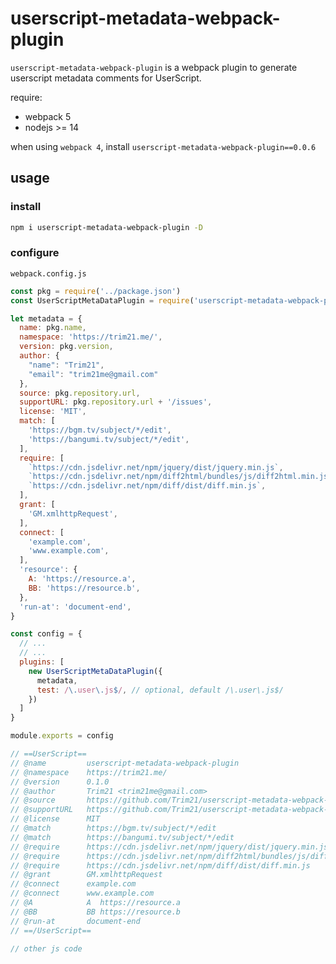 # userscript-metadata-webpack-plugin

`userscript-metadata-webpack-plugin` is a webpack plugin to
generate userscript metadata comments for UserScript.

require:
- webpack 5
- nodejs >= 14

when using `webpack 4`, install `userscript-metadata-webpack-plugin==0.0.6`

## usage

### install

```bash
npm i userscript-metadata-webpack-plugin -D
```

### configure

`webpack.config.js`

```javascript
const pkg = require('../package.json')
const UserScriptMetaDataPlugin = require('userscript-metadata-webpack-plugin')

let metadata = {
  name: pkg.name,
  namespace: 'https://trim21.me/',
  version: pkg.version,
  author: {
    "name": "Trim21",
    "email": "trim21me@gmail.com"
  },
  source: pkg.repository.url,
  supportURL: pkg.repository.url + '/issues',
  license: 'MIT',
  match: [
    'https://bgm.tv/subject/*/edit',
    'https://bangumi.tv/subject/*/edit',
  ],
  require: [
    `https://cdn.jsdelivr.net/npm/jquery/dist/jquery.min.js`,
    `https://cdn.jsdelivr.net/npm/diff2html/bundles/js/diff2html.min.js`,
    `https://cdn.jsdelivr.net/npm/diff/dist/diff.min.js`,
  ],
  grant: [
    'GM.xmlhttpRequest',
  ],
  connect: [
    'example.com',
    'www.example.com',
  ],
  'resource': {
    A: 'https://resource.a',
    BB: 'https://resource.b',
  },
  'run-at': 'document-end',
}

const config = {
  // ...
  // ...
  plugins: [
    new UserScriptMetaDataPlugin({
      metadata,
      test: /\.user\.js$/, // optional, default /\.user\.js$/
    })
  ]
}

module.exports = config

```

```javascript
// ==UserScript==
// @name         userscript-metadata-webpack-plugin
// @namespace    https://trim21.me/
// @version      0.1.0
// @author       Trim21 <trim21me@gmail.com>
// @source       https://github.com/Trim21/userscript-metadata-webpack-plugin
// @supportURL   https://github.com/Trim21/userscript-metadata-webpack-plugin/issues
// @license      MIT
// @match        https://bgm.tv/subject/*/edit
// @match        https://bangumi.tv/subject/*/edit
// @require      https://cdn.jsdelivr.net/npm/jquery/dist/jquery.min.js
// @require      https://cdn.jsdelivr.net/npm/diff2html/bundles/js/diff2html.min.js
// @require      https://cdn.jsdelivr.net/npm/diff/dist/diff.min.js
// @grant        GM.xmlhttpRequest
// @connect      example.com
// @connect      www.example.com
// @A            A  https://resource.a
// @BB           BB https://resource.b
// @run-at       document-end
// ==/UserScript==

// other js code
```
